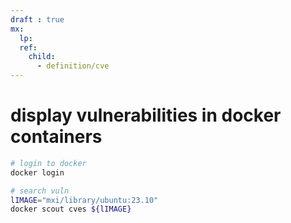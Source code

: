 ```yaml
---
draft : true
mx: 
  lp:
  ref:
    child:
      - definition/cve
---
```



# display vulnerabilities in docker containers
```bash
# login to docker
docker login

# search vuln
lIMAGE="mxi/library/ubuntu:23.10"
docker scout cves ${lIMAGE}
```
